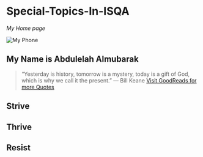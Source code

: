 # Special-Topics-In-ISQA
_My Home page_

![My Phone](IMG_0240.PNG=30*30)


## My Name is Abdulelah Almubarak
> “Yesterday is history, tomorrow is a mystery, today is a gift of God, which is why we call it the present.”
― Bill Keane
[Visit GoodReads for more Quotes](https://www.goodreads.com/quotes/tag/hope)

## Strive 
## Thrive
## Resist
 


